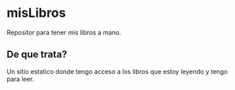 # misLibros

Repositor para tener mis libros a mano.

## De que trata?

Un sitio estatico donde tengo acceso a los libros que estoy leyendo y tengo para leer.